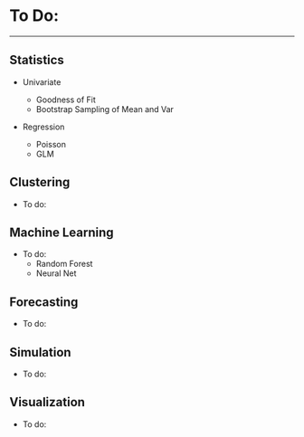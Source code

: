 # To Do:

--------------------------------------------------------------------------------

## **Statistics**
- Univariate
  - Goodness of Fit
  - Bootstrap Sampling of Mean and Var

- Regression
  - Poisson
  - GLM

## **Clustering**
- To do:

## **Machine Learning**
- To do:
  - Random Forest
  - Neural Net

## **Forecasting**
- To do:

## **Simulation**
- To do:

## **Visualization**
- To do:
